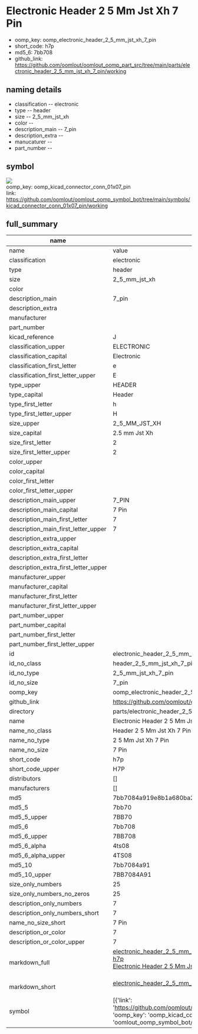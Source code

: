 # Electronic Header 2 5 Mm Jst Xh 7 Pin

  
* oomp_key: oomp_electronic_header_2_5_mm_jst_xh_7_pin 
* short_code: h7p
* md5_6: 7bb708  
* github_link: https://github.com/oomlout/oomlout_oomp_part_src/tree/main/parts/electronic_header_2_5_mm_jst_xh_7_pin/working  
## naming details
* classification -- electronic
* type -- header
* size -- 2_5_mm_jst_xh
* color -- 
* description_main -- 7_pin
* description_extra -- 
* manucaturer -- 
* part_number -- 



## symbol

![](symbol/{index}/working/working_600.png)  
oomp_key: oomp_kicad_connector_conn_01x07_pin  
link: https://github.com/oomlout/oomlout_oomp_symbol_bot/tree/main/symbols/kicad_connector_conn_01x07_pin/working  


## full_summary
| name | value | 
| --- | --- | 
| name | value | 
| classification | electronic | 
| type | header | 
| size | 2_5_mm_jst_xh | 
| color |  | 
| description_main | 7_pin | 
| description_extra |  | 
| manufacturer |  | 
| part_number |  | 
| kicad_reference | J | 
| classification_upper | ELECTRONIC | 
| classification_capital | Electronic | 
| classification_first_letter | e | 
| classification_first_letter_upper | E | 
| type_upper | HEADER | 
| type_capital | Header | 
| type_first_letter | h | 
| type_first_letter_upper | H | 
| size_upper | 2_5_MM_JST_XH | 
| size_capital | 2.5 mm Jst Xh | 
| size_first_letter | 2 | 
| size_first_letter_upper | 2 | 
| color_upper |  | 
| color_capital |  | 
| color_first_letter |  | 
| color_first_letter_upper |  | 
| description_main_upper | 7_PIN | 
| description_main_capital | 7 Pin | 
| description_main_first_letter | 7 | 
| description_main_first_letter_upper | 7 | 
| description_extra_upper |  | 
| description_extra_capital |  | 
| description_extra_first_letter |  | 
| description_extra_first_letter_upper |  | 
| manufacturer_upper |  | 
| manufacturer_capital |  | 
| manufacturer_first_letter |  | 
| manufacturer_first_letter_upper |  | 
| part_number_upper |  | 
| part_number_capital |  | 
| part_number_first_letter |  | 
| part_number_first_letter_upper |  | 
| id | electronic_header_2_5_mm_jst_xh_7_pin | 
| id_no_class | header_2_5_mm_jst_xh_7_pin | 
| id_no_type | 2_5_mm_jst_xh_7_pin | 
| id_no_size | 7_pin | 
| oomp_key | oomp_electronic_header_2_5_mm_jst_xh_7_pin | 
| github_link | https://github.com/oomlout/oomlout_oomp_part_src/tree/main/parts/electronic_header_2_5_mm_jst_xh_7_pin/working | 
| directory | parts/electronic_header_2_5_mm_jst_xh_7_pin | 
| name | Electronic Header 2 5 Mm Jst Xh 7 Pin | 
| name_no_class | Header 2 5 Mm Jst Xh 7 Pin | 
| name_no_type | 2 5 Mm Jst Xh 7 Pin | 
| name_no_size | 7 Pin | 
| short_code | h7p | 
| short_code_upper | H7P | 
| distributors | [] | 
| manufacturers | [] | 
| md5 | 7bb7084a919e8b1a680ba20f731dc024 | 
| md5_5 | 7bb70 | 
| md5_5_upper | 7BB70 | 
| md5_6 | 7bb708 | 
| md5_6_upper | 7BB708 | 
| md5_6_alpha | 4ts08 | 
| md5_6_alpha_upper | 4TS08 | 
| md5_10 | 7bb7084a91 | 
| md5_10_upper | 7BB7084A91 | 
| size_only_numbers | 25 | 
| size_only_numbers_no_zeros | 25 | 
| description_only_numbers | 7 | 
| description_only_numbers_short | 7 | 
| name_no_size_short | 7 Pin | 
| description_or_color | 7 | 
| description_or_color_upper | 7 | 
| markdown_full | [electronic_header_2_5_mm_jst_xh_7_pin](https://github.com/oomlout/oomlout_oomp_part_src/tree/main/parts/electronic_header_2_5_mm_jst_xh_7_pin/working)<br>[h7p](https://github.com/oomlout/oomlout_oomp_part_src/tree/main/parts/electronic_header_2_5_mm_jst_xh_7_pin/working)<br>[Electronic Header 2 5 Mm Jst Xh 7 Pin](https://github.com/oomlout/oomlout_oomp_part_src/tree/main/parts/electronic_header_2_5_mm_jst_xh_7_pin/working)<br><br> | 
| markdown_short | [electronic_header_2_5_mm_jst_xh_7_pin](https://github.com/oomlout/oomlout_oomp_part_src/tree/main/parts/electronic_header_2_5_mm_jst_xh_7_pin/working)<br><br> | 
| symbol | [{'link': 'https://github.com/oomlout/oomlout_oomp_symbol_bot/tree/main/symbols/kicad_connector_conn_01x07_pin', 'oomp_key': 'oomp_kicad_connector_conn_01x07_pin', 'directory': 'oomlout_oomp_symbol_bot/symbols/kicad_connector_conn_01x07_pin//working/working.kicad_sym', 'index': 0}] | 
